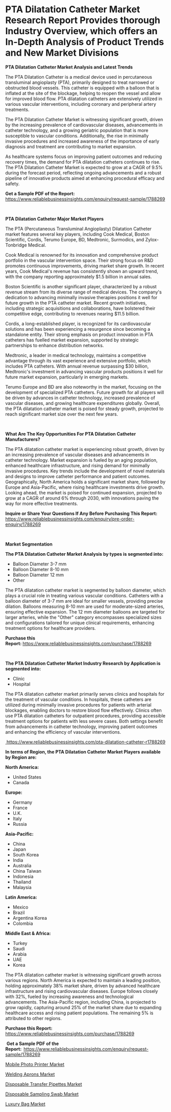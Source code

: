 <p><h1>PTA Dilatation Catheter Market Research Report Provides thorough Industry Overview, which offers an In-Depth Analysis of Product Trends and New Market Divisions</h1></p><p><strong>PTA Dilatation Catheter Market Analysis and Latest Trends</strong></p>
<p><p>The PTA Dilatation Catheter is a medical device used in percutaneous transluminal angioplasty (PTA), primarily designed to treat narrowed or obstructed blood vessels. This catheter is equipped with a balloon that is inflated at the site of the blockage, helping to reopen the vessel and allow for improved blood flow. PTA dilatation catheters are extensively utilized in various vascular interventions, including coronary and peripheral artery treatments.</p><p>The PTA Dilatation Catheter Market is witnessing significant growth, driven by the increasing prevalence of cardiovascular diseases, advancements in catheter technology, and a growing geriatric population that is more susceptible to vascular conditions. Additionally, the rise in minimally invasive procedures and increased awareness of the importance of early diagnosis and treatment are contributing to market expansion. </p><p>As healthcare systems focus on improving patient outcomes and reducing recovery times, the demand for PTA dilatation catheters continues to rise. The PTA Dilatation Catheter Market is expected to grow at a CAGR of 9.5% during the forecast period, reflecting ongoing advancements and a robust pipeline of innovative products aimed at enhancing procedural efficacy and safety.</p></p>
<p><strong>Get a Sample PDF of the Report:&nbsp;</strong> <a href="https://www.reliablebusinessinsights.com/enquiry/request-sample/1788269?utm_campaign=1113&utm_medium=2&utm_source=Github&utm_content=ia&utm_term=04032025&utm_id=pta-dilatation-catheter">https://www.reliablebusinessinsights.com/enquiry/request-sample/1788269</a></p>
<p>&nbsp;</p>
<p><strong>PTA Dilatation Catheter Major Market Players</strong></p>
<p><p>The PTA (Percutaneous Transluminal Angioplasty) Dilatation Catheter market features several key players, including Cook Medical, Boston Scientific, Cordis, Terumo Europe, BD, Medtronic, Surmodics, and Zylox-Tonbridge Medical. </p><p>Cook Medical is renowned for its innovation and comprehensive product portfolio in the vascular intervention space. Their strong focus on R&D promotes continuous improvements, driving market share growth. In recent years, Cook Medical's revenue has consistently shown an upward trend, with the company reporting approximately $1.5 billion in annual sales.</p><p>Boston Scientific is another significant player, characterized by a robust revenue stream from its diverse range of medical devices. The company's dedication to advancing minimally invasive therapies positions it well for future growth in the PTA catheter market. Recent growth initiatives, including strategic acquisitions and collaborations, have bolstered their competitive edge, contributing to revenues nearing $11.5 billion.</p><p>Cordis, a long-established player, is recognized for its cardiovascular solutions and has been experiencing a resurgence since becoming a standalone entity. Their strong emphasis on product innovation in PTA catheters has fuelled market expansion, supported by strategic partnerships to enhance distribution networks.</p><p>Medtronic, a leader in medical technology, maintains a competitive advantage through its vast experience and extensive portfolio, which includes PTA catheters. With annual revenue surpassing $30 billion, Medtronic's investment in advancing vascular products positions it well for future market expansion, particularly in emerging markets.</p><p>Terumo Europe and BD are also noteworthy in the market, focusing on the development of specialized PTA catheters. Future growth for all players will be driven by advances in catheter technology, increased prevalence of vascular diseases, and growing healthcare expenditures globally. Overall, the PTA dilatation catheter market is poised for steady growth, projected to reach significant market size over the next few years.</p></p>
<p>&nbsp;</p>
<p><strong>What Are The Key Opportunities For PTA Dilatation Catheter Manufacturers?</strong></p>
<p><p>The PTA dilatation catheter market is experiencing robust growth, driven by an increasing prevalence of vascular diseases and advancements in catheter technology. Market expansion is fueled by an aging population, enhanced healthcare infrastructure, and rising demand for minimally invasive procedures. Key trends include the development of novel materials and designs to improve catheter performance and patient outcomes. Geographically, North America holds a significant market share, followed by Europe and Asia-Pacific, where rising healthcare investments drive growth. Looking ahead, the market is poised for continued expansion, projected to grow at a CAGR of around 6% through 2030, with innovations paving the way for more effective treatments.</p></p>
<p><strong>Inquire or Share Your Questions If Any Before Purchasing This Report:</strong> <a href="https://www.reliablebusinessinsights.com/enquiry/pre-order-enquiry/1788269?utm_campaign=1113&utm_medium=2&utm_source=Github&utm_content=ia&utm_term=04032025&utm_id=pta-dilatation-catheter">https://www.reliablebusinessinsights.com/enquiry/pre-order-enquiry/1788269</a></p>
<p>&nbsp;</p>
<p><strong>Market Segmentation</strong></p>
<p><strong>The PTA Dilatation Catheter Market Analysis by types is segmented into:</strong></p>
<p><ul><li>Balloon Diameter 3-7 mm</li><li>Balloon Diameter 8-10 mm</li><li>Balloon Diameter 12 mm</li><li>Other</li></ul></p>
<p><p>The PTA dilatation catheter market is segmented by balloon diameter, which plays a crucial role in treating various vascular conditions. Catheters with a balloon diameter of 3-7 mm are ideal for smaller vessels, providing precise dilation. Balloons measuring 8-10 mm are used for moderate-sized arteries, ensuring effective expansion. The 12 mm diameter balloons are targeted for larger arteries, while the "Other" category encompasses specialized sizes and configurations tailored for unique clinical requirements, enhancing treatment options for healthcare providers.</p></p>
<p><strong>Purchase this Report:&nbsp;</strong><a href="https://www.reliablebusinessinsights.com/purchase/1788269?utm_campaign=1113&utm_medium=2&utm_source=Github&utm_content=ia&utm_term=04032025&utm_id=pta-dilatation-catheter">https://www.reliablebusinessinsights.com/purchase/1788269</a></p>
<p>&nbsp;</p>
<p><strong>The PTA Dilatation Catheter Market Industry Research by Application is segmented into:</strong></p>
<p><ul><li>Clinic</li><li>Hospital</li></ul></p>
<p><p>The PTA dilatation catheter market primarily serves clinics and hospitals for the treatment of vascular conditions. In hospitals, these catheters are utilized during minimally invasive procedures for patients with arterial blockages, enabling doctors to restore blood flow effectively. Clinics often use PTA dilatation catheters for outpatient procedures, providing accessible treatment options for patients with less severe cases. Both settings benefit from advancements in catheter technology, improving patient outcomes and enhancing the efficiency of vascular interventions.</p></p>
<p><a href="https://www.reliablebusinessinsights.com/pta-dilatation-catheter-r1788269?utm_campaign=1113&utm_medium=2&utm_source=Github&utm_content=ia&utm_term=04032025&utm_id=pta-dilatation-catheter">&nbsp;https://www.reliablebusinessinsights.com/pta-dilatation-catheter-r1788269</a></p>
<p><strong>In terms of Region, the PTA Dilatation Catheter Market Players available by Region are:</strong></p>
<p>
    <p> <strong> North America: </strong>
        <ul>
            <li>United States</li>
            <li>Canada</li>
        </ul>
        </p> 
    <p> <strong> Europe: </strong>
        <ul>
            <li>Germany</li>
            <li>France</li>
            <li>U.K.</li>
            <li>Italy</li>
            <li>Russia</li>
        </ul>
        </p> 
    <p> <strong> Asia-Pacific: </strong>
        <ul>
            <li>China</li>
            <li>Japan</li>
            <li>South Korea</li>
            <li>India</li>
            <li>Australia</li>
            <li>China Taiwan</li>
            <li>Indonesia</li>
            <li>Thailand</li>
            <li>Malaysia</li>
        </ul>
        </p> 
    <p> <strong> Latin America: </strong>
        <ul>
            <li>Mexico</li>
            <li>Brazil</li>
            <li>Argentina Korea</li>
            <li>Colombia</li>
        </ul>
        </p> 
    <p> <strong> Middle East & Africa: </strong>
        <ul>
            <li>Turkey</li>
            <li>Saudi</li>
            <li>Arabia</li>
            <li>UAE</li>
            <li>Korea</li>
        </ul>
    </p>
    </p>
<p><p>The PTA dilatation catheter market is witnessing significant growth across various regions. North America is expected to maintain a leading position, holding approximately 38% market share, driven by advanced healthcare infrastructure and rising cardiovascular diseases. Europe follows closely with 32%, fueled by increasing awareness and technological advancements. The Asia-Pacific region, including China, is projected to grow rapidly, capturing around 25% of the market share due to expanding healthcare access and rising patient populations. The remaining 5% is attributed to other regions.</p></p>
<p><strong>Purchase this Report: </strong><a href="https://www.reliablebusinessinsights.com/purchase/1788269?utm_campaign=1113&utm_medium=2&utm_source=Github&utm_content=ia&utm_term=04032025&utm_id=pta-dilatation-catheter">https://www.reliablebusinessinsights.com/purchase/1788269</a></p>
<p>&nbsp;<strong>Get a Sample PDF of the Report:&nbsp;&nbsp;</strong><a href="https://www.reliablebusinessinsights.com/enquiry/request-sample/1788269?utm_campaign=1113&utm_medium=2&utm_source=Github&utm_content=ia&utm_term=04032025&utm_id=pta-dilatation-catheter">https://www.reliablebusinessinsights.com/enquiry/request-sample/1788269</a></p>
<p><strong></strong></p>
<p><p><a href="https://www.linkedin.com/pulse/latest-mobile-photo-printer-market-research-size-share-grnqe?utm_campaign=1113&utm_medium=2&utm_source=Github&utm_content=ia&utm_term=04032025&utm_id=pta-dilatation-catheter">Mobile Photo Printer Market</a></p><p><a href="https://www.linkedin.com/pulse/welding-aprons-market-analysis-report-provides-trend-insights-0g0ve?utm_campaign=1113&utm_medium=2&utm_source=Github&utm_content=ia&utm_term=04032025&utm_id=pta-dilatation-catheter">Welding Aprons Market</a></p><p><a href="https://github.com/naomaroaoonv/Market-Research-Report-List-1/blob/main/disposable-transfer-pipettes-market.md?utm_campaign=1113&utm_medium=2&utm_source=Github&utm_content=ia&utm_term=04032025&utm_id=pta-dilatation-catheter">Disposable Transfer Pipettes Market</a></p><p><a href="https://github.com/zoccohaniech/Market-Research-Report-List-1/blob/main/disposable-sampling-swab-market.md?utm_campaign=1113&utm_medium=2&utm_source=Github&utm_content=ia&utm_term=04032025&utm_id=pta-dilatation-catheter">Disposable Sampling Swab Market</a></p><p><a href="https://www.linkedin.com/pulse/luxury-bag-market-demand-revenue-insights-121-cagr-from-a4eme?utm_campaign=1113&utm_medium=2&utm_source=Github&utm_content=ia&utm_term=04032025&utm_id=pta-dilatation-catheter">Luxury Bag Market</a></p></p>